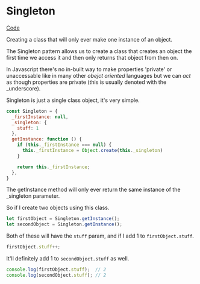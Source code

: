 # Singleton
[Code](./js/singleton.js)

Creating a class that will only ever make one instance of an object.

The Singleton pattern allows us to create a class that creates an object
the first time we access it and then only returns that object from then
on.

In Javascript there's no in-built way to make properties 'private' or 
unaccessable like in many other *obejct oriented* languages but we can 
*act* as though properties are private (this is usually denoted with the
_underscore).

Singleton is just a single class object, it's very simple.

```js
const Singleton = {
  _firstInstance: null,
  _singleton: {
    stuff: 1
  },
  getInstance: function () {
    if (this._firstInstance === null) {
      this._firstInstance = Object.create(this._singleton)
    }

    return this._firstInstance;
  },
}
```

The getInstance method will only ever return the same instance of the 
_singleton parameter.

So if I create two objects using this class.

```js
let firstObject = Singleton.getInstance();
let secondObject = Singleton.getInstance();
```

Both of these will have the `stuff` param, and if I add 1 to `firstObject.stuff`.

```js
firstObject.stuff++;
```

It'll definitely add 1 to `secondObject.stuff` as well.

```js
console.log(firstObject.stuff);  // 2
console.log(secondObject.stuff); // 2
```